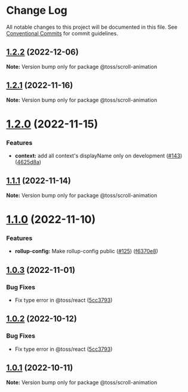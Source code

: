 # Change Log

All notable changes to this project will be documented in this file.
See [Conventional Commits](https://conventionalcommits.org) for commit guidelines.

## [1.2.2](https://github.com/toss/slash/compare/@toss/scroll-animation@1.2.1...@toss/scroll-animation@1.2.2) (2022-12-06)

**Note:** Version bump only for package @toss/scroll-animation





## [1.2.1](https://github.com/toss/slash/compare/@toss/scroll-animation@1.2.0...@toss/scroll-animation@1.2.1) (2022-11-16)

**Note:** Version bump only for package @toss/scroll-animation





# [1.2.0](https://github.com/toss/slash/compare/@toss/scroll-animation@1.1.1...@toss/scroll-animation@1.2.0) (2022-11-15)


### Features

* **context:** add all context's displayName only on development ([#143](https://github.com/toss/slash/issues/143)) ([4625d8a](https://github.com/toss/slash/commit/4625d8a5b0fc70a9e77a0a14e16f9d2a53a644ea))





## [1.1.1](https://github.com/toss/slash/compare/@toss/scroll-animation@1.1.0...@toss/scroll-animation@1.1.1) (2022-11-14)

**Note:** Version bump only for package @toss/scroll-animation





# [1.1.0](https://github.com/toss/slash/compare/@toss/scroll-animation@1.0.3...@toss/scroll-animation@1.1.0) (2022-11-10)


### Features

* **rollup-config:** Make rollup-config public ([#125](https://github.com/toss/slash/issues/125)) ([f6370e8](https://github.com/toss/slash/commit/f6370e8c4b0fa926e923b518c26b7071ee0e53da))





## [1.0.3](https://github.com/toss/slash/compare/@toss/scroll-animation@1.0.1...@toss/scroll-animation@1.0.3) (2022-11-01)


### Bug Fixes

* Fix type error in @toss/react ([5cc3793](https://github.com/toss/slash/commit/5cc37936e8739204f32f9f50ee61570b758343f8))





## [1.0.2](https://github.com/toss/slash/compare/@toss/scroll-animation@1.0.1...@toss/scroll-animation@1.0.2) (2022-10-12)


### Bug Fixes

* Fix type error in @toss/react ([5cc3793](https://github.com/toss/slash/commit/5cc37936e8739204f32f9f50ee61570b758343f8))





## [1.0.1](https://github.com/toss/slash/compare/@toss/scroll-animation@1.0.0...@toss/scroll-animation@1.0.1) (2022-10-11)

**Note:** Version bump only for package @toss/scroll-animation
